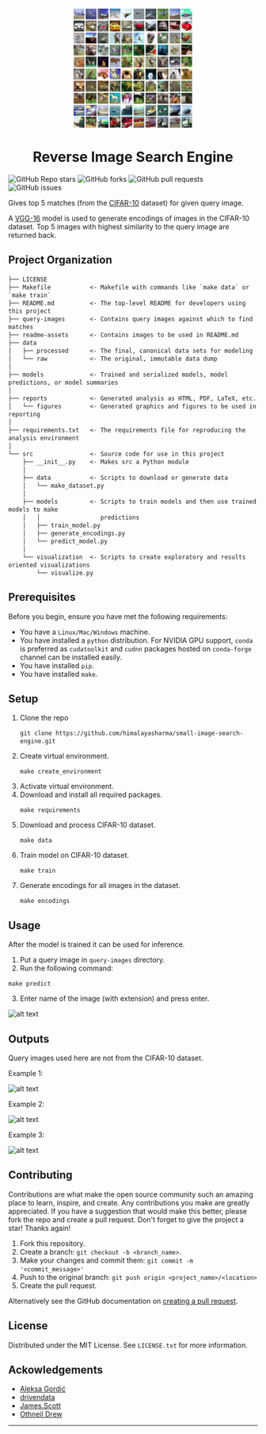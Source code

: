 <!-- PROJECT LOGO -->
<br />
<div align="center">
  <a>
    <img src="readme-assets/cifar-10-sample.png" alt="Logo" width="240" height="240">
  </a>

  <h1 align="center">Reverse Image Search Engine</h1>
</div>

<img alt="GitHub Repo stars" src="https://img.shields.io/github/stars/himalayasharma/small-image-search-engine?style=social"> <img alt="GitHub forks" src="https://img.shields.io/github/forks/himalayasharma/small-image-search-engine?style=social"> <img alt="GitHub pull requests" src="https://img.shields.io/github/issues-pr/himalayasharma/small-image-search-engine"> <img alt="GitHub issues" src="https://img.shields.io/github/issues-raw/himalayasharma/small-image-search-engine">

Gives top 5 matches (from the [CIFAR-10](http://www.cs.toronto.edu/~kriz/cifar.html) dataset) for given query image. 

A [VGG-16](https://keras.io/api/applications/vgg/) model is used to generate encodings of images in the CIFAR-10 dataset. Top 5 images with highest similarity to the query image are returned back.

Project Organization
------------

    ├── LICENSE
    ├── Makefile           <- Makefile with commands like `make data` or `make train`
    ├── README.md          <- The top-level README for developers using this project
    ├── query-images       <- Contains query images against which to find matches
    ├── readme-assets      <- Contains images to be used in README.md
    ├── data
    │   ├── processed      <- The final, canonical data sets for modeling
    │   └── raw            <- The original, immutable data dump
    │
    ├── models             <- Trained and serialized models, model predictions, or model summaries
    │
    ├── reports            <- Generated analysis as HTML, PDF, LaTeX, etc.
    │   └── figures        <- Generated graphics and figures to be used in reporting
    │
    ├── requirements.txt   <- The requirements file for reproducing the analysis environment
    │
    └── src                <- Source code for use in this project
        ├── __init__.py    <- Makes src a Python module
        │
        ├── data           <- Scripts to download or generate data
        │   └── make_dataset.py
        │
        ├── models         <- Scripts to train models and then use trained models to make
        │   │                 predictions
        │   ├── train_model.py
        │   ├── generate_encodings.py
        │   └── predict_model.py
        │
        └── visualization  <- Scripts to create exploratory and results oriented visualizations
            └── visualize.py
    
Prerequisites
------------
Before you begin, ensure you have met the following requirements:
* You have a `Linux/Mac/Windows` machine.
* You have installed a `python` distribution. For NVIDIA GPU support, `conda` is preferred as `cudatoolkit` and `cudnn` packages hosted on `conda-forge` channel can be installed easily.
* You have installed `pip`.
* You have installed `make`.

Setup
------------
1. Clone the repo
	```
	git clone https://github.com/himalayasharma/small-image-search-engine.git
	```
2. Create virtual environment.
	```make
	make create_environment
	```
3. Activate virtual environment.
4. Download and install all required packages.
	```make
	make requirements
	```
5. Download and process CIFAR-10 dataset.
	```make
	make data
	```
6. Train model on CIFAR-10 dataset.
	```make
	make train
	```
7. Generate encodings for all images in the dataset.
	```make
	make encodings
	```
    
Usage
------------
After the model is trained it can be used for inference. 

1. Put a query image in `query-images` directory. 
2. Run the following command:
```make
make predict
```
3. Enter name of the image (with extension) and press enter.

![alt text](https://github.com/himalayasharma/small-image-search-engine/blob/master/readme-assets/enter-query-image.png)

Outputs
------------
Query images used here are not from the CIFAR-10 dataset.

Example 1:

![alt text](https://github.com/himalayasharma/small-image-search-engine/blob/master/readme-assets/output-dog.png)

Example 2:

![alt text](https://github.com/himalayasharma/small-image-search-engine/blob/master/readme-assets/output-frog.png)

Example 3:

![alt text](https://github.com/himalayasharma/small-image-search-engine/blob/master/readme-assets/output-horse.png)

Contributing
------------
Contributions are what make the open source community such an amazing place to learn, inspire, and create. Any contributions you make are greatly appreciated. If you have a suggestion that would make this better, please fork the repo and create a pull request. Don't forget to give the project a star! Thanks again!

1. Fork this repository.
2. Create a branch: `git checkout -b <branch_name>`.
3. Make your changes and commit them: `git commit -m '<commit_message>'`
4. Push to the original branch: `git push origin <project_name>/<location>`
5. Create the pull request.

Alternatively see the GitHub documentation on [creating a pull request](https://help.github.com/en/github/collaborating-with-issues-and-pull-requests/creating-a-pull-request).

License
------------
Distributed under the MIT License. See `LICENSE.txt` for more information.

Ackowledgements
------------
* [Aleksa Gordić](https://github.com/gordicaleksa)
* [drivendata](https://github.com/drivendata)
* [James.Scott](https://github.com/scottydocs)
* [Othneil Drew](https://github.com/othneildrew)
--------
